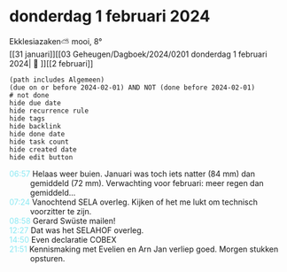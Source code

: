 # donderdag 1 februari 2024

Ekklesiazaken⛅ mooi, 8°<br>[[31 januari]][[03 Geheugen/Dagboek/2024/0201 donderdag 1 februari 2024| 📓 ]][[2 februari]]
```tasks
(path includes Algemeen)
(due on or before 2024-02-01) AND NOT (done before 2024-02-01)
# not done
hide due date
hide recurrence rule
hide tags
hide backlink
hide done date
hide task count
hide created date
hide edit button
```
<p style="padding-left: 2.7em; text-indent: -2.7em; margin: 0;"><font color=#8be9f3>06:57  </font>  Helaas weer buien. Januari was toch iets natter (84 mm) dan gemiddeld (72 mm). Verwachting voor februari: meer regen dan gemiddeld...</p>   
<p style="padding-left: 2.7em; text-indent: -2.7em; margin: 0;"><font color=#8be9f3>07:24  </font>  Vanochtend SELA overleg. Kijken of het me lukt om technisch voorzitter te zijn. </p>   
<p style="padding-left: 2.7em; text-indent: -2.7em; margin: 0"><font color=#8be9f4>08:58</font>  Gerard Swüste mailen! </p>   
<p style="padding-left: 2.7em; text-indent: -2.7em; margin: 0;"><font color=#8be9f3>12:27  </font>  Dat was het SELAHOF overleg. </p>   
<p style="padding-left: 2.7em; text-indent: -2.7em; margin: 0;"><font color=#8be9f3>14:50  </font>  Even declaratie COBEX  </p>   
<p style="padding-left: 2.7em; text-indent: -2.7em; margin: 0;"><font color=#8be9f3>21:51  </font>  Kennismaking met Evelien en Arn Jan verliep goed. Morgen stukken opsturen. </p>   